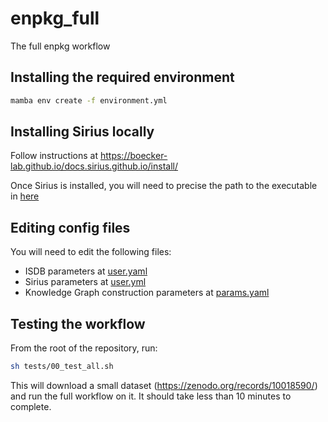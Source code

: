 # enpkg_full
The full enpkg workflow


## Installing the required environment

```bash
mamba env create -f environment.yml
```

## Installing Sirius locally

Follow instructions at https://boecker-lab.github.io/docs.sirius.github.io/install/

Once Sirius is installed, you will need to precise the path to the executable in [here](https://github.com/enpkg/enpkg_full/blob/6064834e9dbec131c923c95e62dbf6eb208fc1ab/04_enpkg_sirius_canopus/configs/user/user.yml#L3)

## Editing config files

You will need to edit the following files:

- ISDB parameters at [user.yaml](https://github.com/enpkg/enpkg_full/blob/6064834e9dbec131c923c95e62dbf6eb208fc1ab/03_enpkg_mn_isdb_isdb_taxo/configs/user/user.yaml)
- Sirius parameters at [user.yml](https://github.com/enpkg/enpkg_full/blob/6064834e9dbec131c923c95e62dbf6eb208fc1ab/04_enpkg_sirius_canopus/configs/user/user.yml)
- Knowledge Graph construction parameters at [params.yaml](https://github.com/enpkg/enpkg_full/blob/6064834e9dbec131c923c95e62dbf6eb208fc1ab/06_enpkg_graph_builder/config/params.yaml)


## Testing the workflow

From the root of the repository, run:

```bash
sh tests/00_test_all.sh
```

This will download a small dataset (https://zenodo.org/records/10018590/) and run the full workflow on it. It should take less than 10 minutes to complete.